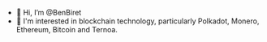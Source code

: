 - 👋 Hi, I’m @BenBiret
- 👀 I'm interested in blockchain technology, particularly Polkadot, Monero, Ethereum, Bitcoin and Ternoa.

<!---
BenBiret/BenBiret is a ✨ special ✨ repository because its `README.md` (this file) appears on your GitHub profile.
You can click the Preview link to take a look at your changes.
--->
